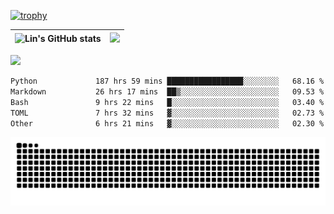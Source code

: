 [![trophy](https://github-profile-trophy.vercel.app/?username=ocss884&column=7)](https://github.com/ocss884)

| ![Lin's GitHub stats](https://github-readme-stats.vercel.app/api?username=ocss884&show_icons=true&hide_border=True&count_private=true) | ![](https://github-readme-streak-stats.herokuapp.com?user=ocss884&hide_border=true&date_format=M%20j%5B%2C%20Y%5D&ring=7EDDCF&fire=7EDDCF") |
| ------------------------------------------------------------ | ------------------------------------------------------------ |

![](https://komarev.com/ghpvc/?username=ocss884&color=brightgreen)

<!--START_SECTION:waka-->

```txt
Python             187 hrs 59 mins █████████████████░░░░░░░░   68.16 %
Markdown           26 hrs 17 mins  ██▒░░░░░░░░░░░░░░░░░░░░░░   09.53 %
Bash               9 hrs 22 mins   █░░░░░░░░░░░░░░░░░░░░░░░░   03.40 %
TOML               7 hrs 32 mins   ▓░░░░░░░░░░░░░░░░░░░░░░░░   02.73 %
Other              6 hrs 21 mins   ▓░░░░░░░░░░░░░░░░░░░░░░░░   02.30 %
```

<!--END_SECTION:waka-->

<p align="center">
   <img src="https://github.com/ocss884/ocss884/blob/output/github-snake.svg" alt="snake">
</p>
